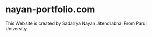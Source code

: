# nayan-portfolio.com
This Website is created by Sadariya Nayan Jitendrabhai From Parul University.
